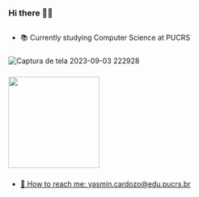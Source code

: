 <!--
**4gu1rr3/4gu1rr3** is a ✨ _special_ ✨ repository because its `README.md` (this file) appears on your GitHub profile.

Here are some ideas to get you started:

- 🔭 I’m currently working on ...
- 🌱 I’m currently learning ...
- 👯 I’m looking to collaborate on ...
- 🤔 I’m looking for help with ...
- 💬 Ask me about ...
- 📫 How to reach me: ...
- 😄 Pronouns: ...
- ⚡ Fun fact: ...
-->
### Hi there 👋✨

##
- 📚 Currently studying Computer Science at PUCRS
###
![Captura de tela 2023-09-03 222928](https://github.com/4gu1rr3/4gu1rr3/assets/50997939/553b1e89-5d62-445f-ba41-fe458be58f0f)
###
<div>
 <a href="https://github.com/4gu1rr3">
  <img height="180em" src="https://github-readme-stats.vercel.app/api?username=4gu1rr3&show_icons=true&theme=tokyonight">
</div>

###
- 💌 How to reach me: yasmin.cardozo@edu.pucrs.br
